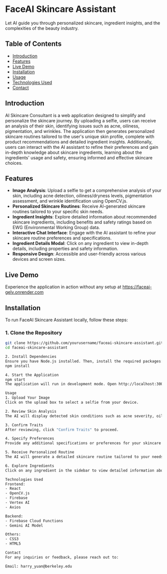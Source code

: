 # FaceAI Skincare Assistant

Let AI guide you through personalized skincare, ingredient insights, and the complexities of the beauty industry.

## Table of Contents

- [Introduction](#introduction)
- [Features](#features)
- [Live Demo](#live-demo)
- [Installation](#installation)
- [Usage](#usage)
- [Technologies Used](#technologies-used)
- [Contact](#contact)

## Introduction

AI Skincare Consultant is a web application designed to simplify and personalize the skincare journey. By uploading a selfie, users can receive an analysis of their skin, identifying issues such as acne, oiliness, pigmentation, and wrinkles. The application then generates personalized skincare routines tailored to the user's unique skin profile, complete with product recommendations and detailed ingredient insights. Additionally, users can interact with the AI assistant to refine their preferences and gain in-depth knowledge about skincare ingredients, learning about the ingredients' usage and safety, ensuring informed and effective skincare choices.

## Features

- **Image Analysis**: Upload a selfie to get a comprehensive analysis of your skin, including acne detection, oiliness/dryness levels, pigmentation assessment, and wrinkle identification using OpenCV.js.
- **Personalized Skincare Routines**: Receive AI-generated skincare routines tailored to your specific skin needs.
- **Ingredient Insights**: Explore detailed information about recommended skincare ingredients, including benefits and safety ratings based on EWG (Environmental Working Group) data.
- **Interactive Chat Interface**: Engage with the AI assistant to refine your skincare routine preferences and specifications.
- **Ingredient Details Modal**: Click on any ingredient to view in-depth details, including properties and safety information.
- **Responsive Design**: Accessible and user-friendly across various devices and screen sizes.

## Live Demo

Experience the application in action without any setup at https://faceai-gelv.onrender.com

## Installation

To run FaceAI Skincare Assistant locally, follow these steps:

### 1. Clone the Repository

```bash
git clone https://github.com/yourusername/faceai-skincare-assistant.git
cd faceai-skincare-assistant

2. Install Dependencies
Ensure you have Node.js installed. Then, install the required packages:
npm install

4. Start the Application
npm start
The application will run in development mode. Open http://localhost:3000 to view it in your browser.

Usage
1. Upload Your Image
Click on the upload box to select a selfie from your device.

2. Review Skin Analysis
The AI will display detected skin conditions such as acne severity, oiliness, pigmentation, and wrinkles.

3. Confirm Traits
After reviewing, click "Confirm Traits" to proceed.

4. Specify Preferences
Provide any additional specifications or preferences for your skincare routine.

5. Receive Personalized Routine
The AI will generate a detailed skincare routine tailored to your needs, including product recommendations and ingredient insights.

6. Explore Ingredients
Click on any ingredient in the sidebar to view detailed information about its properties and safety ratings.

Technologies Used
Frontend:
- React
- OpenCV.js
- Firebase
- Vertex AI
- Axios

Backend:
- Firebase Cloud Functions
- Gemini AI Model

Others:
- CSS3
- HTML5

Contact
For any inquiries or feedback, please reach out to:

Email: harry_yuan@berkeley.edu